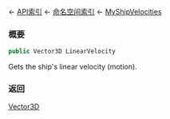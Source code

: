 ← [API索引](Api-Index) ← [命名空间索引](Namespace-Index) ← [MyShipVelocities](Sandbox.ModAPI.Ingame.MyShipVelocities)

### 概要

```csharp
public Vector3D LinearVelocity
```

Gets the ship's linear velocity (motion).

### 返回

[Vector3D](VRageMath.Vector3D)

